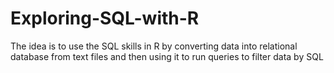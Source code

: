 # Exploring-SQL-with-R
The idea is to use the SQL skills in R by converting data into relational database from text files and then using it to run queries to filter data by SQL
